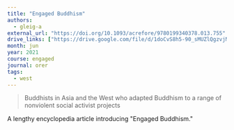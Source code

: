 ```yaml
---
title: "Engaged Buddhism"
authors:
  - gleig-a
external_url: "https://doi.org/10.1093/acrefore/9780199340378.013.755"
drive_links: ["https://drive.google.com/file/d/1doCvS8h5-90_sMUZlQgzvjMlhPrxhapR/view?usp=drivesdk"]
month: jun
year: 2021
course: engaged
journal: orer
tags:
  - west
---
```


> Buddhists in Asia and the West who adapted Buddhism to a range of nonviolent social activist projects

A lengthy encyclopedia article introducing "Engaged Buddhism."
